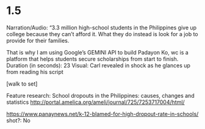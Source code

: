 # 1.5

Narration/Audio: “3.3 million high-school students in the Philippines give up college because they can’t afford it. What they do instead is look for a job to provide for their families.

That is why I am using Google’s GEMINI API to build Padayon Ko, wc is a platform that helps students secure scholarships from start to finish.
Duration (in seconds): 23
Visual: Carl revealed in shock as he glances up from reading his script

[walk to set]

Feature research: 
School dropouts in the Philippines: causes, changes and statistics
http://portal.amelica.org/ameli/journal/725/7253717004/html/

https://www.panaynews.net/k-12-blamed-for-high-dropout-rate-in-schools/
shot?: No